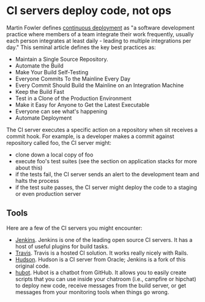 # CI servers deploy code, not ops

<span class="drop fa fa-cogs fa-5x"></span>

Martin Fowler defines [continuous deployment](http://www.martinfowler.com/articles/continuousIntegration.html) as "a software development practice where members of a team integrate their work frequently, usually each person integrates at least daily - leading to multiple integrations per day." This seminal article defines the key best practices as:

- Maintain a Single Source Repository.
- Automate the Build
- Make Your Build Self-Testing
- Everyone Commits To the Mainline Every Day
- Every Commit Should Build the Mainline on an Integration Machine
- Keep the Build Fast
- Test in a Clone of the Production Environment
- Make it Easy for Anyone to Get the Latest Executable
- Everyone can see what's happening
- Automate Deployment

The CI server executes a specific action on a repository when sit receives a commit hook. For example, is a developer makes a commit against repository called foo, the CI server might:

- clone down a local copy of foo
- execute foo's test suites (see the section on application stacks for more about this)
- if the tests fail, the CI server sends an alert to the development team and halts the process
- if the test suite passes, the CI server might deploy the code to a staging or even production server

## Tools

Here are a few of the CI servers you might encounter:

* [Jenkins](http://jenkins-ci.org/).  Jenkins is one of the leading open source CI servers. It has a host of useful plugins for build tasks.
* [Travis](https://travis-ci.org/). Travis is a hosted CI solution. It works really nicely with Rails.
* [Hudson](http://hudson-ci.org/). Hudson is a CI server from Oracle; Jenkins is a fork of this original code.
* [hubot](http://hubot.github.com/).  Hubot is a chatbot from GitHub. It allows you to easily create scripts that you can use inside your chatroom (i.e., campfire or hipchat) to deploy new code, receive messages from the build server, or get messages from your monitoring tools when things go wrong.

